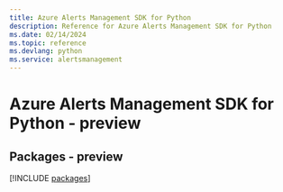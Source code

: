 ```yaml
---
title: Azure Alerts Management SDK for Python
description: Reference for Azure Alerts Management SDK for Python
ms.date: 02/14/2024
ms.topic: reference
ms.devlang: python
ms.service: alertsmanagement
---
```

# Azure Alerts Management SDK for Python - preview
## Packages - preview
[!INCLUDE [packages](alerts-management-index.md)]